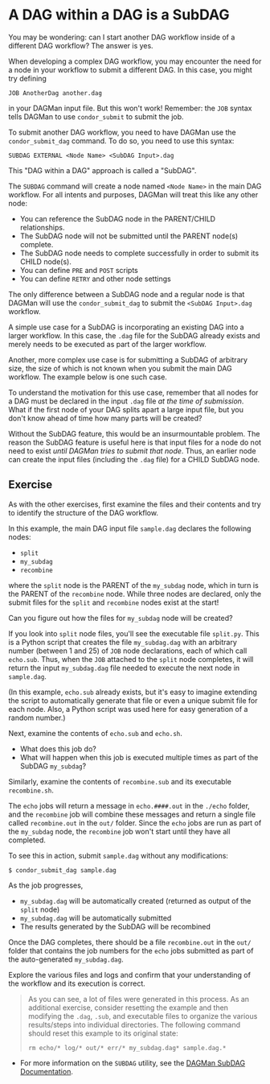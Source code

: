 # A DAG within a DAG is a SubDAG

You may be wondering: can I start another DAG workflow inside of a different DAG workflow?
The answer is yes. 

When developing a complex DAG workflow, you may encounter the need
for a node in your workflow to submit a different DAG. In this case,
you might try defining

```
JOB AnotherDag another.dag
```

in your DAGMan input file. But this won't work!
Remember: the `JOB` syntax tells DAGMan to use `condor_submit` to submit the job.

To submit another DAG workflow, you need to have DAGMan use the `condor_submit_dag` command.
To do so, you need to use this syntax:

```
SUBDAG EXTERNAL <Node Name> <SubDAG Input>.dag
```

This "DAG within a DAG" approach is called a "SubDAG". 

The `SUBDAG` command will create a node named `<Node Name>` in the main DAG workflow.
For all intents and purposes, DAGMan will treat this like any other node:

* You can reference the SubDAG node in the PARENT/CHILD relationships. 
* The SubDAG node will not be submitted until the PARENT node(s) complete.
* The SubDAG node needs to complete successfully in order to submit its CHILD node(s).
* You can define `PRE` and `POST` scripts 
* You can define `RETRY` and other node settings

The only difference between a SubDAG node and a regular node is that DAGMan will use the `condor_submit_dag`
to submit the `<SubDAG Input>.dag` workflow.

A simple use case for a SubDAG is incorporating an existing DAG into
a larger workflow. In this case, the `.dag` file for the SubDAG already exists
and merely needs to be executed as part of the larger workflow.

Another, more complex use case is for submitting a SubDAG of arbitrary size, 
the size of which is not known when you submit the main DAG workflow.
The example below is one such case.

To understand the motivation for this use case, remember that all nodes for a DAG
must be declared in the input `.dag` file *at the time of submission*.
What if the first node of your DAG splits apart a large input file, but you don't
know ahead of time how many parts will be created?

Without the SubDAG feature, this would be an insurmountable problem.
The reason the SubDAG feature is useful here is that input files for a node
do not need to exist *until DAGMan tries to submit that node*.
Thus, an earlier node can create the input files (including the `.dag` file)
for a CHILD SubDAG node.

## Exercise

As with the other exercises, first examine the files and their contents and
try to identify the structure of the DAG workflow.

In this example, the main DAG input file `sample.dag` declares the 
following nodes:

* `split` 
* `my_subdag` 
* `recombine`

where the `split` node is the PARENT of the `my_subdag` node, which in
turn is the PARENT of the `recombine` node. While three nodes are declared,
only the submit files for the `split` and `recombine` nodes exist at the start!

Can you figure out how the files for `my_subdag` node will be created?

If you look into `split` node files, you'll see the executable file `split.py`.
This is a Python script that creates the file `my_subdag.dag` with an arbitrary number 
(between 1 and 25) of `JOB` node declarations, each of which call `echo.sub`. 
Thus, when the `JOB` attached to the `split` node completes, it will return 
the input `my_subdag.dag` file needed to execute the next node in `sample.dag`. 

(In this example, `echo.sub` already exists, but it's easy to imagine extending 
the script to automatically generate that file or even a unique submit file for 
each node. Also, a Python script was used here for easy generation of a random 
number.)

Next, examine the contents of `echo.sub` and `echo.sh`. 

* What does this job do?
* What will happen when this job is executed multiple times as part of the SubDAG `my_subdag`?

Similarly, examine the contents of `recombine.sub` and its executable `recombine.sh`. 

The `echo` jobs will return a message in `echo.####.out` in the
`./echo` folder, and the `recombine` job will combine these messages and 
return a single file called `recombine.out` in the `out/` folder.
Since the `echo` jobs are run as part of the `my_subdag` node, the `recombine` job won't start until they have
all completed.

To see this in action, submit `sample.dag` without any modifications:

```
$ condor_submit_dag sample.dag
```

As the job progresses, 

* `my_subdag.dag` will be automatically created (returned as output of the `split` node)
* `my_subdag.dag` will be automatically submitted
* The results generated by the SubDAG will be recombined 

Once the DAG completes, there should be a file `recombine.out` in the `out/` folder that contains the job
numbers for the `echo` jobs submitted as part of the auto-generated `my_subdag.dag`.

Explore the various files and logs and confirm that your understanding of the
workflow and its execution is correct.

> As you can see, a lot of files were generated in this process. As an additional
> exercise, consider resetting the example and then modifying the `.dag`, `.sub`, 
> and executable files to organize the various results/steps into individual 
> directories. The following command should reset this example to its original
> state:
>
> ```
> rm echo/* log/* out/* err/* my_subdag.dag* sample.dag.*
> ```

* For more information on the `SUBDAG` utility, see the
  [DAGMan SubDAG Documentation](https://htcondor.readthedocs.io/en/latest/automated-workflows/dagman-using-other-dags.html#a-dag-within-a-dag-is-a-subdag).

